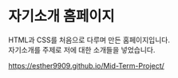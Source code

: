 # 자기소개 홈페이지

HTML과 CSS를 처음으로 다루며 만든 홈페이지입니다.  
자기소개를 주제로 저에 대한 소개들을 넣었습니다.


https://esther9909.github.io/Mid-Term-Project/
